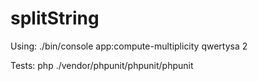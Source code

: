 # splitString


Using: 
./bin/console app:compute-multiplicity qwertysa 2 

Tests: 
php ./vendor/phpunit/phpunit/phpunit